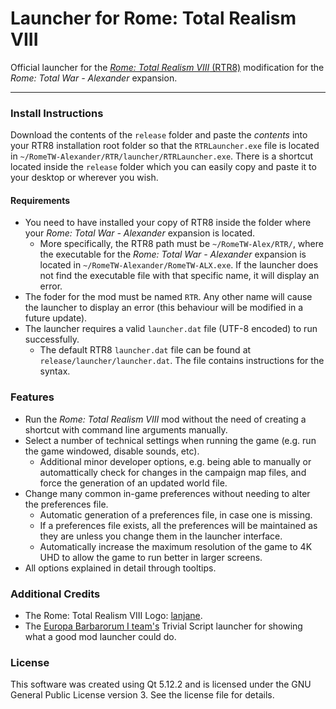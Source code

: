 # Launcher for Rome: Total Realism VIII
Official launcher for the [_Rome: Total Realism VIII_ (RTR8)](http://www.twcenter.net/forums/forumdisplay.php?26) modification for the _Rome: Total War - Alexander_ expansion.

---

### Install Instructions
Download the contents of the `release` folder and paste the _contents_ into your RTR8 installation root folder so that the `RTRLauncher.exe` file is located in `~/RomeTW-Alexander/RTR/launcher/RTRLauncher.exe`. There is a shortcut located inside the `release` folder which you can easily copy and paste it to your desktop or wherever you wish.

#### Requirements
* You need to have installed your copy of RTR8 inside the folder where your _Rome: Total War - Alexander_ expansion is located.
    * More specifically, the RTR8 path must be `~/RomeTW-Alex/RTR/`, where the executable for the _Rome: Total War - Alexander_ expansion is located in `~/RomeTW-Alexander/RomeTW-ALX.exe`. If the launcher does not find the executable file with that specific name, it will display an error.
* The foder for the mod must be named `RTR`. Any other name will cause the launcher to display an error (this behaviour will be modified in a future update).
* The launcher requires a valid `launcher.dat` file (UTF-8 encoded) to run successfully.
    * The default RTR8 `launcher.dat` file can be found at `release/launcher/launcher.dat`. The file contains instructions for the syntax.

### Features
* Run the _Rome: Total Realism VIII_ mod without the need of creating a shortcut with command line arguments manually.
* Select a number of technical settings when running the game (e.g. run the game windowed, disable sounds, etc).
    * Additional minor developer options, e.g. being able to manually or automattically check for changes in the campaign map files, and force the generation of an updated world file.
* Change many common in-game preferences without needing to alter the preferences file.
    * Automatic generation of a preferences file, in case one is missing.
    * If a preferences file exists, all the preferences will be maintained as they are unless you change them in the launcher interface.
    * Automatically increase the maximum resolution of the game to 4K UHD to allow the game to run better in larger screens.
* All options explained in detail through tooltips.

### Additional Credits
* The Rome: Total Realism VIII Logo: [lanjane](https://gitlab.rtrproject.com/Lanjane).
* The [Europa Barbarorum I team's](https://www.europabarbarorum.com/) Trivial Script launcher for showing what a good mod launcher could do.

### License
This software was created using Qt 5.12.2 and is licensed under the GNU General Public License version 3. See the license file for details.